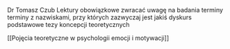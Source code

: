 Dr Tomasz Czub
Lektury obowiązkowe zwracać uwagę na
badania
terminy
terminy z nazwiskami, przy których zazwyczaj jest jakiś dyskurs
podstawowe tezy koncepcji teoretycznych

[[Pojęcia teoretyczne w psychologii emocji i motywacji]]


